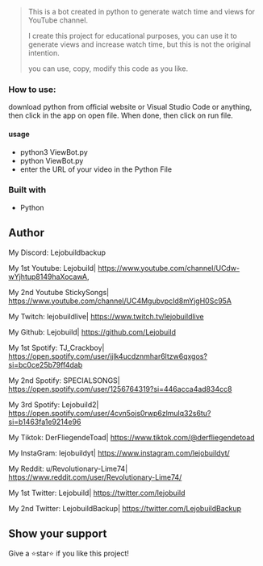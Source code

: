 > This is a bot created in python to generate watch time and views for YouTube channel.
> 
> I create this project for educational purposes, you can use it to generate views and increase watch time, but this is not the original intention.
> 
> you can use, copy, modify this code as you like.

### How to use:
download python from official website or Visual Studio Code or anything, then click in the app on open file. When done, then click on run file.
#### usage

- python3 ViewBot.py
- python ViewBot.py
- enter the URL of your video in the Python File

### Built with

- Python

## Author

My Discord: Lejobuildbackup

My 1st Youtube: Lejobuild| https://www.youtube.com/channel/UCdw-wYjhtup8149haXocawA, 

My 2nd Youtube StickySongs| https://www.youtube.com/channel/UC4MgubvpcId8mYjgH0Sc95A

My Twitch:  lejobuildlive| https://www.twitch.tv/lejobuildlive

My Github:  Lejobuild| https://github.com/Lejobuild

My 1st Spotify: TJ_Crackboy| https://open.spotify.com/user/ijlk4ucdznmhar6ltzw6qxgos?si=bc0ce25b79ff4dab

My 2nd Spotify: SPECIALSONGS| https://open.spotify.com/user/1256764319?si=446acca4ad834cc8

My 3rd Spotify: Lejobuild2| https://open.spotify.com/user/4cvn5ojs0rwp6zlmulq32s6tu?si=b1463fa1e9214e96

My Tiktok:  DerFliegendeToad| https://www.tiktok.com/@derfliegendetoad

My InstaGram: lejobuildyt| https://www.instagram.com/lejobuildyt/

My Reddit:  u/Revolutionary-Lime74| https://www.reddit.com/user/Revolutionary-Lime74/

My 1st Twitter: Lejobuild| https://twitter.com/lejobuild

My 2nd Twitter: LejobuildBackup| https://twitter.com/LejobuildBackup

## Show your support

Give a ⭐star⭐ if you like this project!
